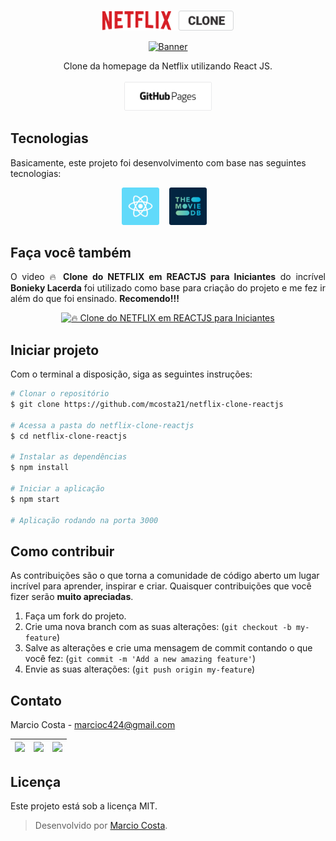 <br />
<p align="center">
    <a href="https://mcosta21.github.io/netflix-clone-reactjs/"><img src="https://github.com/mcosta21/netflix-clone-reactjs/blob/master/docs/logo-netflix-clone.png?raw=true" alt="Logo" width="210"></a>
</p>
<p align="center">
    <a href="https://mcosta21.github.io/netflix-clone-reactjs/"><img src="https://github.com/mcosta21/netflix-clone-reactjs/blob/master/docs/netflix-gif.gif?raw=true" alt="Banner" width="700"></a>
</p>

<p align="center">
    Clone da homepage da Netflix utilizando React JS.
    <br />
    <br />
<a href="https://mcosta21.github.io/netflix-clone-reactjs/" target="_blank"><img src="https://github.com/mcosta21/netflix-clone-reactjs/blob/master/docs/icon-gitpages.png?raw=true" alt="React JS" width="140"></a>  
</p>

## Tecnologias
Basicamente, este projeto foi desenvolvimento com base nas seguintes tecnologias:

<p align="center">
 <a href="https://pt-br.reactjs.org/" target="_blank"><img src="https://github.com/mcosta21/netflix-clone-reactjs/blob/master/docs/icon-reactjs.png?raw=true" alt="React JS" width="60"></a>
  &nbsp&nbsp
<a href="https://www.themoviedb.org/" target="_blank"><img src="https://github.com/mcosta21/netflix-clone-reactjs/blob/master/docs/icon-tmdb.png?raw=true" alt="TMDB" width="60"></a>
  &nbsp&nbsp
</p>

## Faça você também

<p align="justify">O video 🔥 <strong>Clone do NETFLIX em REACTJS para Iniciantes</strong> do incrível <strong>Bonieky Lacerda</strong> foi utilizado como base para criação do projeto e me fez ir além do que foi ensinado. <strong>Recomendo!!!</strong></p>

<p align="center">
<a href="https://www.youtube.com/watch?v=tBweoUiMsDg&t=6353s&ab_channel=BoniekyLacerda" target="_blank"><img src="http://img.youtube.com/vi/tBweoUiMsDg/0.jpg" alt="🔥 Clone do NETFLIX em REACTJS para Iniciantes"></a>
</p>

## Iniciar projeto

Com o terminal a disposição, siga as seguintes instruções:

```bash
# Clonar o repositório
$ git clone https://github.com/mcosta21/netflix-clone-reactjs

# Acessa a pasta do netflix-clone-reactjs
$ cd netflix-clone-reactjs

# Instalar as dependências
$ npm install

# Iniciar a aplicação
$ npm start

# Aplicação rodando na porta 3000
```

## Como contribuir

As contribuições são o que torna a comunidade de código aberto um lugar incrível para aprender, inspirar e criar. Quaisquer contribuições que você fizer serão **muito apreciadas**.

1. Faça um fork do projeto.
2. Crie uma nova branch com as suas alterações: (`git checkout -b my-feature`)
3. Salve as alterações e crie uma mensagem de commit contando o que você fez: (`git commit -m 'Add a new amazing feature'`)
4. Envie as suas alterações: (`git push origin my-feature`)

## Contato

Marcio Costa - [marcioc424@gmail.com](mailto:marcioc424@gmail.com)

| <a href="https://github.com/mcosta21"><img src="https://cdn.iconscout.com/icon/free/png-512/github-153-675523.png" width="30"></a> | <a href="https://www.linkedin.com/in/marcio-costa-03131a149/"><img src="https://image.flaticon.com/icons/png/512/174/174857.png" width="30"></a> | <a href="mailto:marcioc424@gmail.com"><img src="https://image.flaticon.com/icons/png/512/281/281769.png" width="30"></a> | 
| --- | --- | --- |

## Licença

Este projeto está sob a licença MIT.

> Desenvolvido por [Marcio Costa](https://www.linkedin.com/in/marcio-costa-03131a149/).
<br/>
